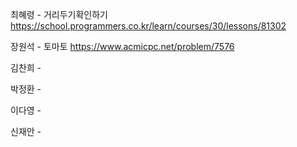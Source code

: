 최혜령 - 거리두기확인하기 https://school.programmers.co.kr/learn/courses/30/lessons/81302

장원석 - 토마토 https://www.acmicpc.net/problem/7576

김찬희 - 

박정환 - 

이다영 - 

신재안 - 
